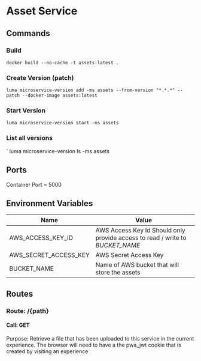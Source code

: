 # Asset Service

## Commands
### Build
`docker build --no-cache -t assets:latest .`
### Create Version (patch)
`luma microservice-version add -ms assets --from-version "*.*.*" --patch --docker-image assets:latest`
### Start Version
`luma microservice-version start -ms assets`
### List all versions
` luma microservice-version ls -ms assets

## Ports
  Container Port = 5000

## Environment Variables
| Name  | Value |
| ------------- | ------------- |
| AWS_ACCESS_KEY_ID  | AWS Access Key Id Should only provide access to read / write to *BUCKET_NAME*  |
| AWS_SECRET_ACCESS_KEY  | AWS Secret Access Key  |
| BUCKET_NAME  | Name of AWS bucket that will store the assets  |

## Routes

### Route: /{path}

#### Call: GET

Purpose: Retrieve a file that has been uploaded to this service in the current experience.  The browser will need to have a the pwa_jwt cookie that is created by visiting an experience
